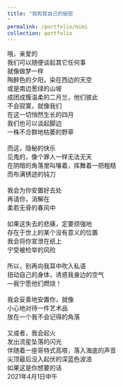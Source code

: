 ```yaml
---
title: "我和我自己的秘密
"
permalink: /portfolio/mimi
collection: portfolio
---
```

哦，亲爱的<br>
我们可以随便谈起其它任何事<br>
就像做梦一样<br>
陶醉色的夕阳，染在西边的天空<br>
或是南边葱绿的山坡<br>
成团成簇温柔的二月兰，他们彼此<br>
不会寂寞，就像我们<br>
在这一切悄然生长的四月<br>
我们也可以谈起脚边<br>
一株不合群地枯萎的野草<br>
<br>
而这，隐秘的快乐<br>
见鬼的，像个罪人一样无法无天<br>
在阴暗的角落里叫嚷着，挥舞着一把粗糙<br>
而布满锈迹的钝刀<br>
<br>
我会为你安置好去处<br>
再请你，消解在<br>
柔若无骨的春风中<br>
<br>
如果这失去的悲痛，定要顽强地<br>
存在于世上的某个没有意义的位置<br>
我会将你宣泄在纸上<br>
宁受被检举的风险<br>
<br>
所以，别再向我耳中吹入私语<br>
扭动自己的身体，诱惑我身边的空气<br>
—我宁愿他们燃烧！<br>
<br>
我会妥善地安置你，就像<br>
小心地对待一件艺术品<br>
放在一个我不会记得的角落<br>
<br>
又或者，我会起火<br>
发出流星坠落的闪光<br>
伴随着一座哥特式高塔，落入海底的声音<br>
尖顶最后没入起伏的深蓝色波浪<br>
如果这是你想要的话<br>
2021年4月1日中午 <br>

